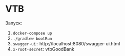 # VTB

Запуск: 
1. ``docker-compose up``
2. ``./gradlew bootRun``
3. ``swagger-ui:`` http://localhost:8080/swagger-ui.html
4. ``x-root-secret``: vtbGoodBank
